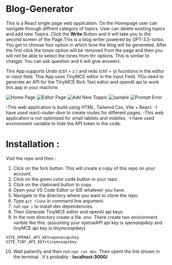 # Blog-Generator 
This is a React single page web application. On the Homepage user can navigate through diffrent category of topics. User can delete existing topics and add new Topics. Click the **Write** Button and it will take you to the second screen of the Page.This is a blog writer powered by GPT-3.5-turbo. You get to choose four option in which tone the blog will be genereted. After the first click the tones option will be removed from the page and then you will not be able to select the tones from thr options. This is similar to chatgpt. You can ask question and it will give answers.   


This App supports Undo (ctrl + z ) and redo (ctrl + y) fucntions in the editor or input field. 
This App uses TinyMCE editor in the input Field. YOu need to generate an API for the TInyMCE Rich Text editor and openAI api to work this app in your machine.   

![Home Page](https://github.com/bishalkar10/Blog-Generator/assets/112653391/a6d22b9b-ae80-4a57-af6c-dfce407b9b98)
![Editor Page](https://github.com/bishalkar10/Blog-Generator/assets/112653391/21f2d51c-909c-468e-9697-dea05f6682a5)
![Add New Toppic](https://github.com/bishalkar10/Blog-Generator/assets/112653391/1f199bd2-e368-4614-a869-0d9faf4ab0df)
![sample](https://github.com/bishalkar10/Blog-Generator/assets/112653391/844cda12-ab08-42b8-a86c-454b580de75e)
![Prompt Error](https://github.com/bishalkar10/Blog-Generator/assets/112653391/419e0794-2088-49ca-bcb6-b10d66565fc9)


-This web application is build using HTML, Tailwind Css, Vite + React.
-I have used react-router-dom to create routes for different pages.
-This web application is not optimized for small tablets and mobiles.
-I have used environment variable to hide the API token in the code. 

# Installation :    
Visit the repo and then :

1. Click on the fork button. This will create a copy of this repo on your account.
2. Click on the green color code button in your repo.
3. Click on the clipboard button to copy.
4. Open your VS Code Editor or IDE whatever you have.
5. Navigate to the directory where you want to clone the repo.
6. Type `git clone` in command line argument.
7. run `npm i` to install dev dependencies.  
8. Then Generate TinyMCE editor and openAI api keys. 
9. In the root directory create a file *.env*. There create two environment varible like this. (assuming your openaiAPI api key is *openaiapikey* and tinyMCE api key is *tinymceapikey*)
```
VITE_OPENAI_API_KEY=openaiapikey 
VITE_TINY_API_KEY=tinymceapikey
```
10. Wait patiently and then run `npm run dev`. Then opent the link shown in the terminal . It's probably : **localhost:3000/**
